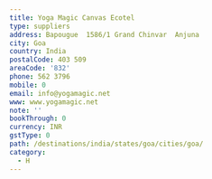 ```yaml
---
title: Yoga Magic Canvas Ecotel
type: suppliers
address: Bapougue  1586/1 Grand Chinvar  Anjuna
city: Goa
country: India
postalCode: 403 509
areaCode: '832'
phone: 562 3796
mobile: 0
email: info@yogamagic.net
www: www.yogamagic.net
note: ''
bookThrough: 0
currency: INR
gstType: 0
path: /destinations/india/states/goa/cities/goa/
category:
  - H
---
```


